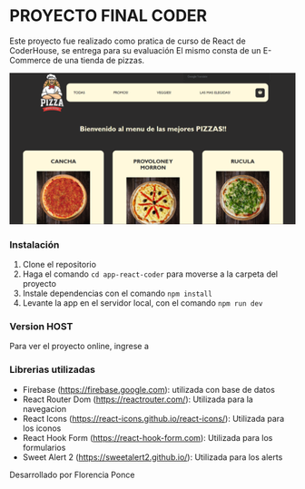 # PROYECTO FINAL CODER

Este proyecto fue realizado como pratica de curso de React de CoderHouse, se entrega para su evaluación
El mismo consta de un E-Commerce de una tienda de pizzas.

![imagen](/public/imagen_readme.png)

### Instalación 
1. Clone el repositorio
2. Haga el comando `cd app-react-coder` para moverse a la carpeta del proyecto
3. Instale dependencias con el comando `npm install`
4. Levante la app en el servidor local, con el comando `npm run dev`

### Version HOST
Para ver el proyecto online, ingrese a 

### Librerias utilizadas 
- Firebase (https://firebase.google.com): utilizada con base de datos 
- React Router Dom (https://reactrouter.com/): Utilizada para  la navegacion
- React Icons (https://react-icons.github.io/react-icons/): Utilizada para los iconos 
- React Hook Form (https://react-hook-form.com): Utilizada para los formularios
- Sweet Alert 2 (https://sweetalert2.github.io/): Utilizada para los alerts

Desarrollado por Florencia Ponce